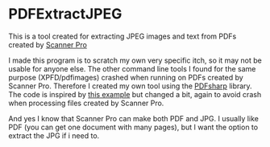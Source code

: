 # PDFExtractJPEG
This is a tool created for extracting JPEG images and text from PDFs created
by [Scanner Pro](https://readdle.com/products/scannerpro)

I made this program is to scratch my own very specific itch, so it
may not be usable for anyone else. The other command line tools I found for the same purpose
(XPFD/pdfimages) crashed when running on PDFs created by Scanner Pro. Therefore 
I created my own tool using the [PDFsharp](http://www.pdfsharp.net) library.
The code is inspired by [this example](http://www.pdfsharp.net/wiki/ExportImages-sample.ashx)
but changed a bit, again to avoid crash when processing files created by Scanner Pro.

And yes I know that Scanner Pro can make both PDF and JPG. I usually like PDF
(you can get one document with many pages), but I want the option to extract
the JPG if i need to.
